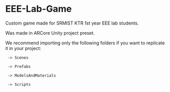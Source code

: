 # EEE-Lab-Game
Custom game made for SRMIST KTR 1st year EEE lab students.

Was made in ARCore Unity project preset.

We recommend importing only the following folders if you want to replicate it in your project:

     -> Scenes
        
     -> Prefabs
        
     -> ModelsAndMaterials
        
     -> Scripts
